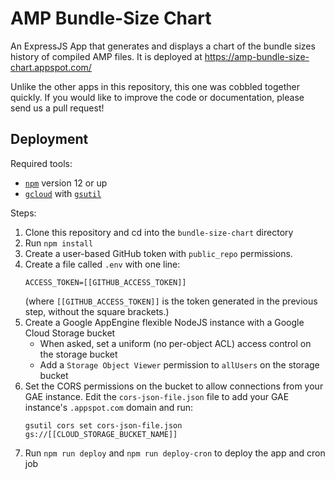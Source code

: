 AMP Bundle-Size Chart
=====================

An ExpressJS App that generates and displays a chart of the bundle sizes history of
compiled AMP files. It is deployed at https://amp-bundle-size-chart.appspot.com/

Unlike the other apps in this repository, this one was cobbled together quickly.
If you would like to improve the code or documentation, please send us a pull
request!

Deployment
----------

Required tools:
* [`npm`](https://www.npmjs.com/) version 12 or up
* [`gcloud`](https://cloud.google.com/sdk/gcloud/) with
  [`gsutil`](https://cloud.google.com/storage/docs/gsutil)

Steps:
1. Clone this repository and cd into the `bundle-size-chart` directory
2. Run `npm install`
3. Create a user-based GitHub token with `public_repo` permissions.
4. Create a file called `.env` with one line:
   ```
   ACCESS_TOKEN=[[GITHUB_ACCESS_TOKEN]]
   ```
   (where `[[GITHUB_ACCESS_TOKEN]]` is the token generated in the previous step,
   without the square brackets.)
5. Create a Google AppEngine flexible NodeJS instance with a Google Cloud
   Storage bucket
   * When asked, set a uniform (no per-object ACL) access control on the storage
     bucket
   * Add a `Storage Object Viewer` permission to `allUsers` on the storage
     bucket
6. Set the CORS permissions on the bucket to allow connections from your GAE
   instance. Edit the `cors-json-file.json` file to add your GAE instance's
   `.appspot.com` domain and run:
   ```
   gsutil cors set cors-json-file.json gs://[[CLOUD_STORAGE_BUCKET_NAME]]
   ```
7. Run `npm run deploy` and `npm run deploy-cron` to deploy the app and cron job
